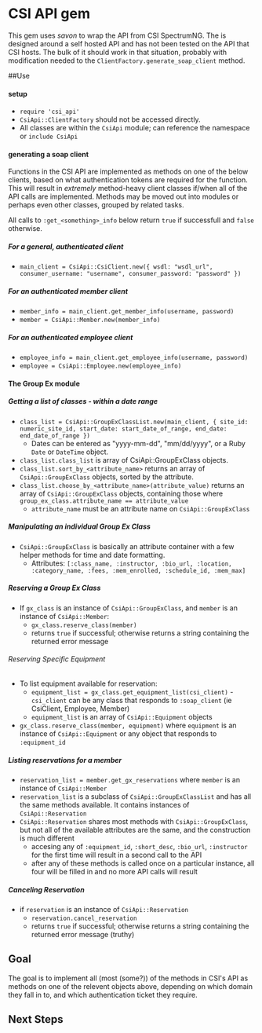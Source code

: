 # CSI API gem

This gem uses _savon_ to wrap the API from CSI SpectrumNG. The is designed around a self hosted API and has not been tested on the API that CSI hosts. The bulk of it should work in that situation, probably with modification needed to the `ClientFactory.generate_soap_client` method.

##Use
#### setup
+ `require 'csi_api'`
+ `CsiApi::ClientFactory` should not be accessed directly.
+ All classes are within the `CsiApi` module; can reference the namespace or `include CsiApi`

#### generating a soap client

Functions in the CSI API are implemented as methods on one of the below clients, based on what authentication tokens are required for the function. This will result in *extremely* method-heavy client classes if/when all of the API calls are implemented. Methods may be moved out into modules or perhaps even other classes, grouped by related tasks.

All calls to `:get_<something>_info` below return `true` if successfull and `false` otherwise.

##### For a general, authenticated client
+ `main_client = CsiApi::CsiClient.new({ wsdl: "wsdl_url", consumer_username: "username", consumer_password: "password" })`

##### For an authenticated member client
+ `member_info = main_client.get_member_info(username, password)`
+ `member = CsiApi::Member.new(member_info)`

##### For an authenticated employee client
+ `employee_info = main_client.get_employee_info(username, password)`
+ `employee = CsiApi::Employee.new(employee_info)`

#### The Group Ex module
##### Getting a list of classes - within a date range

+ `class_list = CsiApi::GroupExClassList.new(main_client, { site_id: numeric_site_id, start_date: start_date_of_range, end_date: end_date_of_range })`
  + Dates can be entered as "yyyy-mm-dd", "mm/dd/yyyy", or a Ruby `Date` or `DateTime` object.
+ `class_list.class_list` is array of CsiApi::GroupExClass objects.
+ `class_list.sort_by_<attribute_name>` returns an array of `CsiApi::GroupExClass` objects, sorted by the attribute.
+ `class_list.choose_by_<attribute_name>(attribute_value)` returns an array of `CsiApi::GroupExClass` objects, containing those where `group_ex_class.attribute_name == attribute_value`
  + `attribute_name` must be an attribute name on `CsiApi::GroupExClass`

##### Manipulating an individual Group Ex Class
+ `CsiApi::GroupExClass` is basically an attribute container with a few helper methods for time and date formatting. 
  + Attributes: `[:class_name, :instructor, :bio_url, :location, :category_name, :fees, :mem_enrolled, :schedule_id, :mem_max]`
  
##### Reserving a Group Ex Class
+ If `gx_class` is an instance of `CsiApi::GroupExClass`, and `member` is an instance of `CsiApi::Member`:
  + `gx_class.reserve_class(member)`
  + returns `true` if successful; otherwise returns a string containing the returned error message

###### Reserving Specific Equipment
+ To list equipment available for reservation:
  + `equipment_list = gx_class.get_equipment_list(csi_client)` - `csi_client` can be any class that responds to `:soap_client` (ie CsiClient, Employee, Member)
  + `equipment_list` is an array of `CsiApi::Equipment` objects
+ `gx_class.reserve_class(member, equipment)` where `equipment` is an instance of `CsiApi::Equipment` or any object that responds to `:equipment_id`

##### Listing reservations for a member
+ `reservation_list = member.get_gx_reservations` where `member` is an instance of `CsiApi::Member`
+ `reservation_list` is a subclass of `CsiApi::GroupExClassList` and has all the same methods available. It contains instances of `CsiApi::Reservation`
+ `CsiApi::Reservation` shares most methods with `CsiApi::GroupExClass`, but not all of the available attributes are the same, and the construction is much different
  + accesing any of `:equipment_id`, `:short_desc`, `:bio_url`, `:instructor` for the first time will result in a second call to the API
  + after any of these methods is called once on a particular instance, all four will be filled in and no more API calls will result

##### Canceling Reservation  
+ if `reservation` is an instance of `CsiApi::Reservation`
  + `reservation.cancel_reservation`
  + returns `true` if successful; otherwise returns a string containing the returned error message (truthy)


## Goal
The goal is to implement all (most (some?)) of the methods in CSI's API as methods on one of the relevent objects above, depending on which domain they fall in to, and which authentication ticket they require. 

## Next Steps

